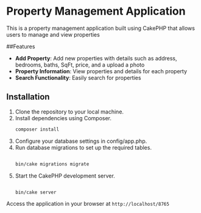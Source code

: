 # Property Management Application
This is a property management application built using CakePHP that allows users to manage and view properties

##Features
- **Add Property**: Add new properties with details such as address, bedrooms, baths, SqFt, price, and a upload a photo
- **Property Information**: View properties and details for each property
- **Search Functionality**: Easily search for properties

## Installation
1. Clone the repository to your local machine.
2. Install dependencies using Composer.
   ```bash
   composer install

3. Configure your database settings in config/app.php.
4. Run database migrations to set up the required tables.
    ```bash
    
    bin/cake migrations migrate
    
5. Start the CakePHP development server.
    ```bash
    
    bin/cake server
Access the application in your browser at `http://localhost/8765`


